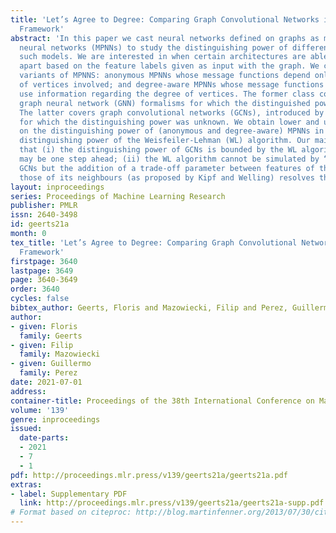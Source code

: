 ```yaml
---
title: 'Let’s Agree to Degree: Comparing Graph Convolutional Networks in the Message-Passing
  Framework'
abstract: 'In this paper we cast neural networks defined on graphs as message-passing
  neural networks (MPNNs) to study the distinguishing power of different classes of
  such models. We are interested in when certain architectures are able to tell vertices
  apart based on the feature labels given as input with the graph. We consider two
  variants of MPNNS: anonymous MPNNs whose message functions depend only on the labels
  of vertices involved; and degree-aware MPNNs whose message functions can additionally
  use information regarding the degree of vertices. The former class covers popular
  graph neural network (GNN) formalisms for which the distinguished power is known.
  The latter covers graph convolutional networks (GCNs), introduced by Kipf and Welling,
  for which the distinguishing power was unknown. We obtain lower and upper bounds
  on the distinguishing power of (anonymous and degree-aware) MPNNs in terms of the
  distinguishing power of the Weisfeiler-Lehman (WL) algorithm. Our main results imply
  that (i) the distinguishing power of GCNs is bounded by the WL algorithm, but they
  may be one step ahead; (ii) the WL algorithm cannot be simulated by “plain vanilla”
  GCNs but the addition of a trade-off parameter between features of the vertex and
  those of its neighbours (as proposed by Kipf and Welling) resolves this problem.'
layout: inproceedings
series: Proceedings of Machine Learning Research
publisher: PMLR
issn: 2640-3498
id: geerts21a
month: 0
tex_title: 'Let’s Agree to Degree: Comparing Graph Convolutional Networks in the Message-Passing
  Framework'
firstpage: 3640
lastpage: 3649
page: 3640-3649
order: 3640
cycles: false
bibtex_author: Geerts, Floris and Mazowiecki, Filip and Perez, Guillermo
author:
- given: Floris
  family: Geerts
- given: Filip
  family: Mazowiecki
- given: Guillermo
  family: Perez
date: 2021-07-01
address:
container-title: Proceedings of the 38th International Conference on Machine Learning
volume: '139'
genre: inproceedings
issued:
  date-parts:
  - 2021
  - 7
  - 1
pdf: http://proceedings.mlr.press/v139/geerts21a/geerts21a.pdf
extras:
- label: Supplementary PDF
  link: http://proceedings.mlr.press/v139/geerts21a/geerts21a-supp.pdf
# Format based on citeproc: http://blog.martinfenner.org/2013/07/30/citeproc-yaml-for-bibliographies/
---
```

